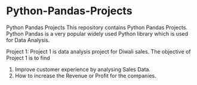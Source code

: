 # Python-Pandas-Projects
Python Pandas Projects
This repository contains Python Pandas Projects.
Python Pandas is a very popular widely used Python library which is used for Data Analysis. 

Project 1: 
Project 1 is data analysis project for Diwali sales.
The objective of Project 1 is to find 
1. Improve customer experience by analysing Sales Data.
2. How to increase the Revenue or Profit for the companies.
